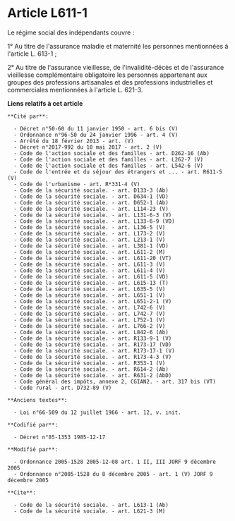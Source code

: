 # Article L611-1

Le régime social des indépendants couvre :

1° Au titre de l'assurance maladie et maternité les personnes mentionnées à l'article L. 613-1 ;

2° Au titre de l'assurance vieillesse, de l'invalidité-décès et de l'assurance vieillesse complémentaire obligatoire les
personnes appartenant aux groupes des professions artisanales et des professions industrielles et commerciales mentionnées à
l'article L. 621-3.

**Liens relatifs à cet article**

	**Cité par**:

	  - Décret n°50-60 du 11 janvier 1950 - art. 6 bis (V)
	  - Ordonnance n°96-50 du 24 janvier 1996 - art. 4 (V)
	  - Arrêté du 18 février 2013 - art. (V)
	  - Décret n°2017-992 du 10 mai 2017 - art. 2 (V)
	  - Code de l'action sociale et des familles - art. D262-16 (Ab)
	  - Code de l'action sociale et des familles - art. L262-7 (V)
	  - Code de l'action sociale et des familles - art. L542-6 (V)
	  - Code de l'entrée et du séjour des étrangers et ... - art. R611-5 (V)
	  - Code de l'urbanisme - art. R*331-4 (V)
	  - Code de la sécurité sociale. - art. D133-3 (Ab)
	  - Code de la sécurité sociale. - art. D634-1 (VD)
	  - Code de la sécurité sociale. - art. D652-1 (Ab)
	  - Code de la sécurité sociale. - art. L114-23 (V)
	  - Code de la sécurité sociale. - art. L131-6-3 (V)
	  - Code de la sécurité sociale. - art. L133-6-9 (VD)
	  - Code de la sécurité sociale. - art. L136-5 (V)
	  - Code de la sécurité sociale. - art. L173-2 (V)
	  - Code de la sécurité sociale. - art. L213-1 (V)
	  - Code de la sécurité sociale. - art. L381-1 (VD)
	  - Code de la sécurité sociale. - art. L611-2 (M)
	  - Code de la sécurité sociale. - art. L611-20 (VT)
	  - Code de la sécurité sociale. - art. L611-3 (V)
	  - Code de la sécurité sociale. - art. L611-4 (V)
	  - Code de la sécurité sociale. - art. L611-5 (VD)
	  - Code de la sécurité sociale. - art. L615-13 (T)
	  - Code de la sécurité sociale. - art. L635-5 (V)
	  - Code de la sécurité sociale. - art. L651-1 (V)
	  - Code de la sécurité sociale. - art. L651-2-1 (V)
	  - Code de la sécurité sociale. - art. L742-6 (V)
	  - Code de la sécurité sociale. - art. L742-7 (V)
	  - Code de la sécurité sociale. - art. L752-1 (V)
	  - Code de la sécurité sociale. - art. L766-2 (V)
	  - Code de la sécurité sociale. - art. L842-6 (Ab)
	  - Code de la sécurité sociale. - art. R133-9-1 (V)
	  - Code de la sécurité sociale. - art. R173-17 (VD)
	  - Code de la sécurité sociale. - art. R173-17-1 (V)
	  - Code de la sécurité sociale. - art. R173-4-3 (V)
	  - Code de la sécurité sociale. - art. R353-1 (V)
	  - Code de la sécurité sociale. - art. R614-2 (Ab)
	  - Code de la sécurité sociale. - art. R631-2 (AbD)
	  - Code général des impôts, annexe 2, CGIAN2. - art. 317 bis (VT)
	  - Code rural - art. D732-89 (V)

	**Anciens textes**:

	  - Loi n°66-509 du 12 juillet 1966 - art. 12, v. init.

	**Codifié par**:

	  - Décret n°85-1353 1985-12-17

	**Modifié par**:

	  - Ordonnance 2005-1528 2005-12-08 art. 1 II, III JORF 9 décembre 2005
	  - Ordonnance n°2005-1528 du 8 décembre 2005 - art. 1 (V) JORF 9 décembre 2005

	**Cite**:

	  - Code de la sécurité sociale. - art. L613-1 (Ab)
	  - Code de la sécurité sociale. - art. L621-3 (M)
